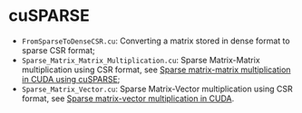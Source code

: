 # cuSPARSE

- ```FromSparseToDenseCSR.cu```: Converting a matrix stored in dense format to sparse CSR format;
- ```Sparse_Matrix_Matrix_Multiplication.cu```: Sparse Matrix-Matrix multiplication using CSR format, see [Sparse matrix-matrix multiplication in CUDA using cuSPARSE](http://stackoverflow.com/questions/29688627/sparse-matrix-matrix-multiplication-in-cuda-using-cusparse/33308139#33308139);
- ```Sparse_Matrix_Vector.cu```: Sparse Matrix-Vector multiplication using CSR format, see [Sparse matrix-vector multiplication in CUDA](http://www.orangeowlsolutions.com/archives/1712).

